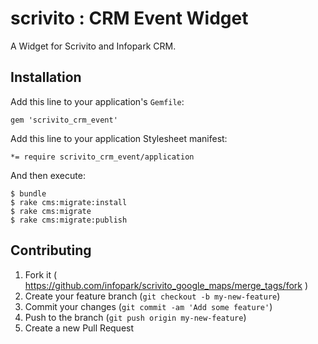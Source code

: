 # scrivito : CRM Event Widget

A Widget for Scrivito and Infopark CRM.

## Installation

Add this line to your application's `Gemfile`:

    gem 'scrivito_crm_event'

Add this line to your application Stylesheet manifest:

    *= require scrivito_crm_event/application

And then execute:

    $ bundle
    $ rake cms:migrate:install
    $ rake cms:migrate
    $ rake cms:migrate:publish

## Contributing

1. Fork it ( https://github.com/infopark/scrivito_google_maps/merge_tags/fork )
2. Create your feature branch (`git checkout -b my-new-feature`)
3. Commit your changes (`git commit -am 'Add some feature'`)
4. Push to the branch (`git push origin my-new-feature`)
5. Create a new Pull Request